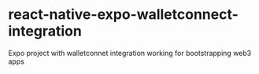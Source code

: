 # react-native-expo-walletconnect-integration
Expo project with walletconnet integration working for bootstrapping web3 apps
